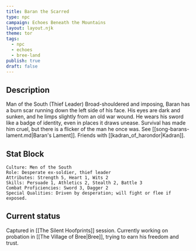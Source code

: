 ```yaml
---
title: Baran the Scarred
type: npc
campaign: Echoes Beneath the Mountains
layout: layout.njk
theme: tor
tags:
  - npc
  - echoes
  - bree-land
publish: true
draft: false
---
```


## Description
Man of the South (Thief Leader)
<span class="dropcap">Broad-shouldered and imposing, Baran has a burn scar running down the left side of his face.</span> His eyes are dark and sunken, and he limps slightly from an old war wound. He wears his sword like a badge of identity, even in places it draws unease. Survival has made him cruel, but there is a flicker of the man he once was. See [[song-barans-lament.md|Baran's Lament]]. Friends with [[kadran_of_harondor|Kadran]].

## Stat Block

```
Culture: Men of the South
Role: Desperate ex-soldier, thief leader
Attributes: Strength 5, Heart 1, Wits 2
Skills: Persuade 1, Athletics 2, Stealth 2, Battle 3
Combat Proficiencies: Sword 3, Dagger 2
Special Qualities: Driven by desperation; will fight or flee if exposed.
```

## Current status
Captured in [[The Silent Hoofprints]] session. Currently working on probation in [[The Village of Bree|Bree]], trying to earn his freedom and trust.